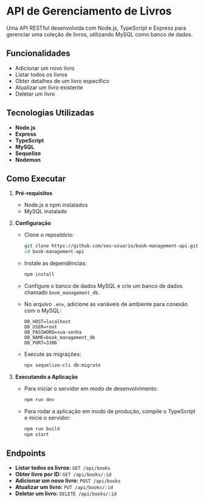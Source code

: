# API de Gerenciamento de Livros

Uma API RESTful desenvolvida com Node.js, TypeScript e Express para gerenciar uma coleção de livros, utilizando MySQL como banco de dados.

## Funcionalidades

- Adicionar um novo livro
- Listar todos os livros
- Obter detalhes de um livro específico
- Atualizar um livro existente
- Deletar um livro

## Tecnologias Utilizadas

- **Node.js**
- **Express**
- **TypeScript**
- **MySQL**
- **Sequelize**
- **Nodemon**

## Como Executar

1. **Pré-requisitos**

   - Node.js e npm instalados
   - MySQL instalado

2. **Configuração**

   - Clone o repositório:

     ```bash
     git clone https://github.com/seu-usuario/book-management-api.git
     cd book-management-api
     ```

   - Instale as dependências:

     ```bash
     npm install
     ```

   - Configure o banco de dados MySQL e crie um banco de dados chamado `book_management_db`.

   - No arquivo `.env`, adicione as variáveis de ambiente para conexão com o MySQL:

     ```env
     DB_HOST=localhost
     DB_USER=root
     DB_PASSWORD=sua-senha
     DB_NAME=book_management_db
     DB_PORT=3306
     ```

   - Execute as migrações:

     ```bash
     npx sequelize-cli db:migrate
     ```

3. **Executando a Aplicação**

   - Para iniciar o servidor em modo de desenvolvimento:

     ```bash
     npm run dev
     ```

   - Para rodar a aplicação em modo de produção, compile o TypeScript e inicie o servidor:

     ```bash
     npm run build
     npm start
     ```

## Endpoints

- **Listar todos os livros:** `GET /api/books`
- **Obter livro por ID:** `GET /api/books/:id`
- **Adicionar um novo livro:** `POST /api/books`
- **Atualizar um livro:** `PUT /api/books/:id`
- **Deletar um livro:** `DELETE /api/books/:id`
